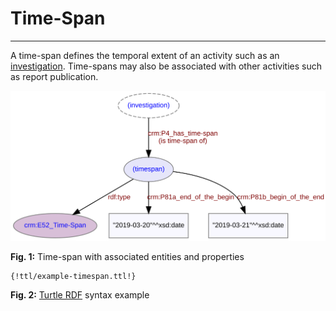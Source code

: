# Time-Span
***

A time-span defines the temporal extent of an activity such as an [investigation](ld4he-investigation.md). Time-spans may also be associated with other activities such as report publication.
 
![timespan](img/ld4he-timespan.svg)

**Fig. 1:** Time-span with associated entities and properties

```Turtle
{!ttl/example-timespan.ttl!}
```
**Fig. 2:** [Turtle RDF](https://www.w3.org/TR/turtle/) syntax example
